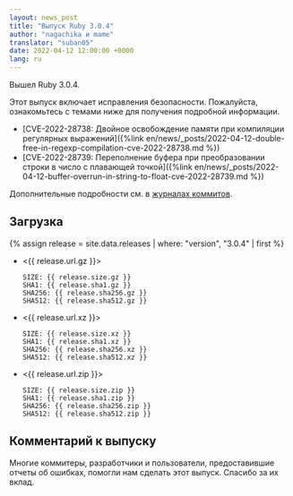 ```yaml
---
layout: news_post
title: "Выпуск Ruby 3.0.4"
author: "nagachika и mame"
translator: "suban05"
date: 2022-04-12 12:00:00 +0000
lang: ru
---
```


Вышел Ruby 3.0.4.

Этот выпуск включает исправления безопасности.
Пожалуйста, ознакомьтесь с темами ниже для получения подробной информации.

* [CVE-2022-28738: Двойное освобождение памяти при компиляции регулярных выражений]({%link en/news/_posts/2022-04-12-double-free-in-regexp-compilation-cve-2022-28738.md %})
* [CVE-2022-28739: Переполнение буфера при преобразовании строки в число с плавающей точкой]({%link en/news/_posts/2022-04-12-buffer-overrun-in-string-to-float-cve-2022-28739.md %})

Дополнительные подробности см. в [журналах коммитов](https://github.com/ruby/ruby/compare/v3_0_3...v3_0_4).

## Загрузка

{% assign release = site.data.releases | where: "version", "3.0.4" | first %}

* <{{ release.url.gz }}>

      SIZE: {{ release.size.gz }}
      SHA1: {{ release.sha1.gz }}
      SHA256: {{ release.sha256.gz }}
      SHA512: {{ release.sha512.gz }}

* <{{ release.url.xz }}>

      SIZE: {{ release.size.xz }}
      SHA1: {{ release.sha1.xz }}
      SHA256: {{ release.sha256.xz }}
      SHA512: {{ release.sha512.xz }}

* <{{ release.url.zip }}>

      SIZE: {{ release.size.zip }}
      SHA1: {{ release.sha1.zip }}
      SHA256: {{ release.sha256.zip }}
      SHA512: {{ release.sha512.zip }}

## Комментарий к выпуску

Многие коммитеры, разработчики и пользователи, предоставившие отчеты об ошибках, помогли нам сделать этот выпуск.
Спасибо за их вклад.
